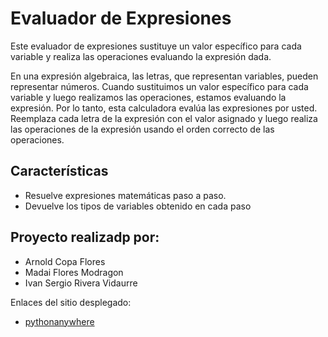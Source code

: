 # Evaluador de Expresiones

Este evaluador de expresiones sustituye un valor específico para cada variable y realiza las operaciones evaluando la expresión dada.

En una expresión algebraica, las letras, que representan variables, pueden representar números. Cuando sustituimos un valor específico para cada variable y luego realizamos las operaciones, estamos evaluando la expresión. Por lo tanto, esta calculadora evalúa las expresiones por usted. Reemplaza cada letra de la expresión con el valor asignado y luego realiza las operaciones de la expresión usando el orden correcto de las operaciones. 

## Características

- Resuelve expresiones matemáticas paso a paso.
- Devuelve los tipos de variables obtenido en cada paso

## Proyecto realizadp por:
- Arnold Copa Flores
- Madai Flores Modragon
- Ivan Sergio Rivera Vidaurre


Enlaces del sitio desplegado:
- [pythonanywhere](http://madaifm.pythonanywhere.com/)
